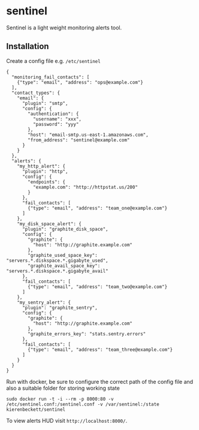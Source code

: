 sentinel
========

Sentinel is a light weight monitoring alerts tool.

Installation
------------

Create a config file e.g. `/etc/sentinel`

```
{
  "monitoring_fail_contacts": [
    {"type": "email", "address": "ops@example.com"}
  ],
  "contact_types": {
    "email": {
      "plugin": "smtp",
      "config": {
        "authentication": {
          "username": "xxx",
          "password": "yyy"
        },
        "host": "email-smtp.us-east-1.amazonaws.com",
        "from_address": "sentinel@example.com"
      }
    }
  },
  "alerts": {
    "my_http_alert": {
      "plugin": "http",
      "config": {
        "endpoints": {
          "example.com": "http://httpstat.us/200"
        }
      },
      "fail_contacts": [
        {"type": "email", "address": "team_one@example.com"}
      ]
    },
    "my_disk_space_alert": {
      "plugin": "graphite_disk_space",
      "config": {
        "graphite": {
          "host": "http://graphite.example.com"
        },
        "graphite_used_space_key": "servers.*.diskspace.*.gigabyte_used",
        "graphite_avail_space_key": "servers.*.diskspace.*.gigabyte_avail"
      },
      "fail_contacts": [
        {"type": "email", "address": "team_two@example.com"}
      ]
    },
    "my_sentry_alert": {
      "plugin": "graphite_sentry",
      "config": {
        "graphite": {
          "host": "http://graphite.example.com"
        },
        "graphite_errors_key": "stats.sentry.errors"
      },
      "fail_contacts": [
        {"type": "email", "address": "team_three@example.com"}
      ]
    }
  }
}
```

Run with docker, be sure to configure the correct path of the config file and also a suitable folder for storing working state

```
sudo docker run -t -i --rm -p 8000:80 -v /etc/sentinel.conf:/sentinel.conf -v /var/sentinel:/state kierenbeckett/sentinel
```

To view alerts HUD visit `http://localhost:8000/`.

